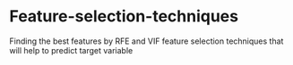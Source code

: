 # Feature-selection-techniques
Finding the best features by RFE and VIF feature selection techniques that will help to predict target variable
